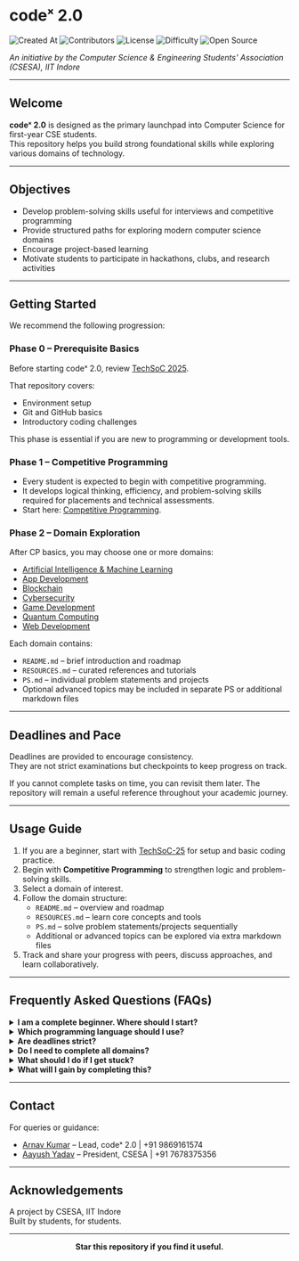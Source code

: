 # codeˣ 2.0

![Created At](https://img.shields.io/github/created-at/CSESA-IITI/codeX-2.0)
![Contributors](https://img.shields.io/github/contributors/CSESA-IITI/codeX-2.0)
![License](https://img.shields.io/github/license/CSESA-IITI/codeX-2.0)
![Difficulty](https://img.shields.io/badge/Difficulty-Beginner%20Friendly-orange.svg)
![Open Source](https://img.shields.io/badge/Open%20Source-Welcome-success.svg)

*An initiative by the Computer Science & Engineering Students’ Association (CSESA), IIT Indore*  

---

## Welcome

**codeˣ 2.0** is designed as the primary launchpad into Computer Science for first-year CSE students.  
This repository helps you build strong foundational skills while exploring various domains of technology.   

---

## Objectives

- Develop problem-solving skills useful for interviews and competitive programming  
- Provide structured paths for exploring modern computer science domains  
- Encourage project-based learning  
- Motivate students to participate in hackathons, clubs, and research activities  

---

## Getting Started

We recommend the following progression:  

### Phase 0 – Prerequisite Basics  
Before starting codeˣ 2.0, review [TechSoC 2025](https://github.com/YashBhamare123/TechSoC-25).  

That repository covers:  
- Environment setup  
- Git and GitHub basics  
- Introductory coding challenges  

This phase is essential if you are new to programming or development tools.  

### Phase 1 – Competitive Programming  
- Every student is expected to begin with competitive programming.  
- It develops logical thinking, efficiency, and problem-solving skills required for placements and technical assessments.  
- Start here: [Competitive Programming](./Competitive%20Programming/README.md).  

### Phase 2 – Domain Exploration  
After CP basics, you may choose one or more domains:  
- [Artificial Intelligence & Machine Learning](./AI%20ML/README.md)  
- [App Development](./App%20Development/README.md)  
- [Blockchain](./Blockchain/README.md)  
- [Cybersecurity](./Cybersecurity/README.md)  
- [Game Development](./Graphics%20Programming/README.md)  
- [Quantum Computing](./Quantum%20Computing/README.md)  
- [Web Development](./Web%20Development/README.md)  

Each domain contains:  
- `README.md` – brief introduction and roadmap  
- `RESOURCES.md` – curated references and tutorials  
- `PS.md` – individual problem statements and projects  
- Optional advanced topics may be included in separate PS or additional markdown files

---

## Deadlines and Pace

Deadlines are provided to encourage consistency.  
They are not strict examinations but checkpoints to keep progress on track.  

If you cannot complete tasks on time, you can revisit them later. The repository will remain a useful reference throughout your academic journey.  

---

## Usage Guide

1. If you are a beginner, start with [TechSoC-25](https://github.com/YashBhamare123/TechSoC-25) for setup and basic coding practice.  
2. Begin with **Competitive Programming** to strengthen logic and problem-solving skills.  
3. Select a domain of interest.  
4. Follow the domain structure:  
   - `README.md` – overview and roadmap  
   - `RESOURCES.md` – learn core concepts and tools  
   - `PS.md` – solve problem statements/projects sequentially  
   - Additional or advanced topics can be explored via extra markdown files  
5. Track and share your progress with peers, discuss approaches, and learn collaboratively.

---

## Frequently Asked Questions (FAQs)

<details>
<summary><strong>I am a complete beginner. Where should I start?</strong></summary>
Start with [TechSoC-25](https://github.com/YashBhamare123/TechSoC-25) for environment setup and basic concepts. Then proceed to Competitive Programming in this repository.
</details>

<details>
<summary><strong>Which programming language should I use?</strong></summary>
Python and C++ are recommended for CP and interviews. However, any programming language may be used. The emphasis is on problem-solving rather than syntax.
</details>

<details>
<summary><strong>Are deadlines strict?</strong></summary>
Deadlines exist to help maintain discipline but are not mandatory. They serve as checkpoints to guide progress, not as examinations.
</details>

<details>
<summary><strong>Do I need to complete all domains?</strong></summary>
No. Competitive Programming is mandatory. After that, you may choose domains according to your interests.
</details>

<details>
<summary><strong>What should I do if I get stuck?</strong></summary>
1. Revisit the `resources.md` file for the relevant domain  
2. Search online using Google or StackOverflow  
3. Break the problem into smaller subproblems  
4. Discuss with peers or seniors  
</details>

<details>
<summary><strong>What will I gain by completing this?</strong></summary>
By the end of this program, you will have:  
- Strong CP foundations  
- Hands-on project experience  
- Preparation for interviews, hackathons, and club activities  
- A portfolio of solved problems and projects  
</details>

---

## Contact

For queries or guidance:  
- [Arnav Kumar](https://github.com/Stonky-Boi) – Lead, codeˣ 2.0 | +91 9869161574  
- [Aayush Yadav](https://github.com/drstrox) – President, CSESA | +91 7678375356  

---

## Acknowledgements

A project by CSESA, IIT Indore  
Built by students, for students.  

---

<div align="center">

**Star this repository if you find it useful.**

</div>
